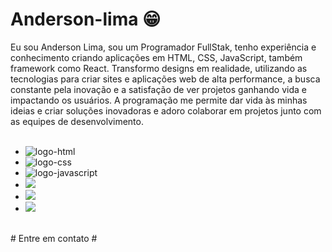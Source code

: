 # Anderson-lima :grin:

  Eu sou Anderson Lima, sou um Programador FullStak, tenho experiência e conhecimento criando aplicações em HTML, CSS, JavaScript, também framework como React. Transformo designs em realidade, utilizando as tecnologias para criar sites e aplicações web de alta performance, a busca constante pela inovação e a satisfação de ver projetos ganhando vida e impactando os usuários. A programação me permite dar vida às minhas ideias e criar soluções inovadoras e adoro colaborar em projetos junto com as equipes de desenvolvimento.
  <br>
  <br>

- <img src= "https://img.shields.io/badge/HTML-239120?style=for-the-badge&logo=html5&logoColor=white" alt=" logo-html"/>
- <img src="https://img.shields.io/badge/CSS3-1572B6?style=for-the-badge&logo=css3&logoColor=white" alt="logo-css"/>
- <img src="https://img.shields.io/badge/JavaScript-F7DF1E?style=for-the-badge&logo=javascript&logoColor=black" alt=" logo-javascript"/>
- <img src="https://img.shields.io/badge/react%20os-0088CC?style=for-the-badge&logo=reactos&logoColor=white"/>
- <img src="https://img.shields.io/badge/Node.js-43853D?style=for-the-badge&logo=node.js&logoColor=white"/>
- <img src="https://img.shields.io/badge/TypeScript-007ACC?style=for-the-badge&logo=typescript&logoColor=white"/>
<br>
   # Entre em contato #
  <br>
  <img src=""/><a href="https://github.com/Anderson-limaPereira"></a>
